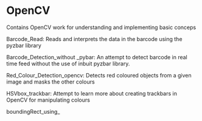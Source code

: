 # OpenCV
Contains OpenCV work for understanding and implementing basic conceps

Barcode_Read:
Reads and interprets the data in the barcode using the pyzbar library

Barcode_Detection_without _pybar: 
An attempt to detect barcode in real time feed without the use of inbuit pyzbar library.

Red_Colour_Detection_opencv:
Detects red coloured objects from a given image and masks the other colours

HSVbox_trackbar:
Attempt to learn more about creating trackbars in OpenCV for manipulating colours

boundingRect_using_

